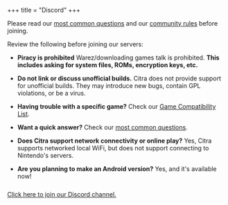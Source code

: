 +++
title = "Discord"
+++

Please read our [most common questions](https://citra-emu.org/wiki/faq/) and our [community rules](https://citra-emu.org/rules/) before joining.

Review the following before joining our servers:

* **Piracy is prohibited** Warez/downloading games talk is prohibited. **This includes asking for system files, ROMs, encryption keys, etc.**

* **Do not link or discuss unofficial builds.** Citra does not provide support for unofficial builds. They may introduce new bugs, contain GPL violations, or be a virus.

* **Having trouble with a specific game?** Check our [Game Compatibility List](https://citra-emu.org/game/).

* **Want a quick answer?** Check our [most common questions](https://citra-emu.org/wiki/faq/).

* **Does Citra support network connectivity or online play?** Yes, Citra supports networked local WiFi, but does not support connecting to Nintendo's servers.

* **Are you planning to make an Android version?** Yes, and it's available now!

<div style='margin-top: 5%;'>
  <a href='https://discord.gg/FAXfZV9'>Click here to join our Discord channel.</a>
</div>
